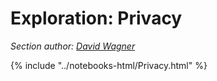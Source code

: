 Exploration: Privacy
====================

*Section author: [David Wagner](https://www.cs.berkeley.edu/~daw/)*

{% include "../notebooks-html/Privacy.html" %}
